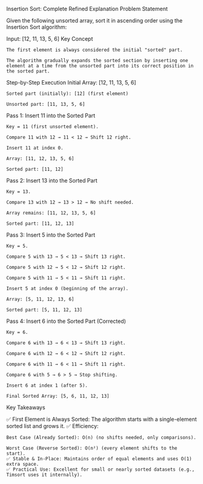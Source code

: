 Insertion Sort: Complete Refined Explanation
Problem Statement

Given the following unsorted array, sort it in ascending order using the Insertion Sort algorithm:

Input: [12, 11, 13, 5, 6]
Key Concept

    The first element is always considered the initial "sorted" part.

    The algorithm gradually expands the sorted section by inserting one element at a time from the unsorted part into its correct position in the sorted part.

Step-by-Step Execution
Initial Array: [12, 11, 13, 5, 6]

    Sorted part (initially): [12] (first element)

    Unsorted part: [11, 13, 5, 6]

Pass 1: Insert 11 into the Sorted Part

    Key = 11 (first unsorted element).

    Compare 11 with 12 → 11 < 12 → Shift 12 right.

    Insert 11 at index 0.

    Array: [11, 12, 13, 5, 6]

    Sorted part: [11, 12]

Pass 2: Insert 13 into the Sorted Part

    Key = 13.

    Compare 13 with 12 → 13 > 12 → No shift needed.

    Array remains: [11, 12, 13, 5, 6]

    Sorted part: [11, 12, 13]

Pass 3: Insert 5 into the Sorted Part

    Key = 5.

    Compare 5 with 13 → 5 < 13 → Shift 13 right.

    Compare 5 with 12 → 5 < 12 → Shift 12 right.

    Compare 5 with 11 → 5 < 11 → Shift 11 right.

    Insert 5 at index 0 (beginning of the array).

    Array: [5, 11, 12, 13, 6]

    Sorted part: [5, 11, 12, 13]

Pass 4: Insert 6 into the Sorted Part (Corrected)

    Key = 6.

    Compare 6 with 13 → 6 < 13 → Shift 13 right.

    Compare 6 with 12 → 6 < 12 → Shift 12 right.

    Compare 6 with 11 → 6 < 11 → Shift 11 right.

    Compare 6 with 5 → 6 > 5 → Stop shifting.

    Insert 6 at index 1 (after 5).

    Final Sorted Array: [5, 6, 11, 12, 13]

Key Takeaways

✅ First Element is Always Sorted: The algorithm starts with a single-element sorted list and grows it.
✅ Efficiency:

    Best Case (Already Sorted): O(n) (no shifts needed, only comparisons).

    Worst Case (Reverse Sorted): O(n²) (every element shifts to the start).
    ✅ Stable & In-Place: Maintains order of equal elements and uses O(1) extra space.
    ✅ Practical Use: Excellent for small or nearly sorted datasets (e.g., Timsort uses it internally).